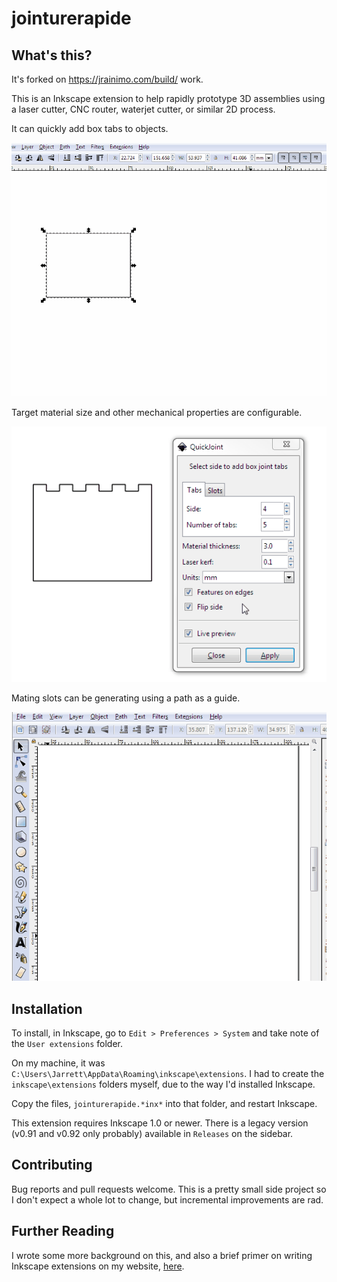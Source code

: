 jointurerapide
================


## What's this?

It's forked on https://jrainimo.com/build/ work.

This is an Inkscape extension to help rapidly prototype 3D assemblies using a laser cutter, CNC router, waterjet cutter, or similar 2D process.

It can quickly add box tabs to objects.

![tabs_demo](Docs/TabsDemo.gif)

Target material size and other mechanical properties are configurable.

![thickness_demo](Docs/ThicknessDemo.gif)


Mating slots can be generating using a path as a guide.

![slot_demo](Docs/SlotDemo.gif)


## Installation

To install, in Inkscape, go to `Edit > Preferences > System` and take note of the `User extensions` folder.


On my machine, it was `C:\Users\Jarrett\AppData\Roaming\inkscape\extensions`. I had to create the `inkscape\extensions` folders myself, due to the way I'd installed Inkscape.

Copy the files, `jointurerapide.*inx*` into that folder, and restart Inkscape.

This extension requires Inkscape 1.0 or newer. There is a legacy version (v0.91 and v0.92 only probably) available in `Releases` on the sidebar.


## Contributing

Bug reports and pull requests welcome. This is a pretty small side project so I don't expect a whole lot to change, but incremental improvements are rad.


## Further Reading

I wrote some more background on this, and also a brief primer on writing Inkscape extensions on my website, [here](https://jrainimo.com/build/?p=1380).